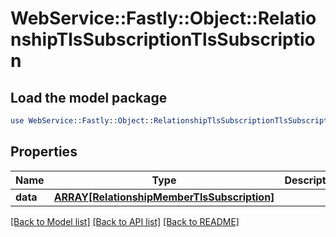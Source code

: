 # WebService::Fastly::Object::RelationshipTlsSubscriptionTlsSubscription

## Load the model package
```perl
use WebService::Fastly::Object::RelationshipTlsSubscriptionTlsSubscription;
```

## Properties
Name | Type | Description | Notes
------------ | ------------- | ------------- | -------------
**data** | [**ARRAY[RelationshipMemberTlsSubscription]**](RelationshipMemberTlsSubscription.md) |  | [optional] 

[[Back to Model list]](../README.md#documentation-for-models) [[Back to API list]](../README.md#documentation-for-api-endpoints) [[Back to README]](../README.md)


